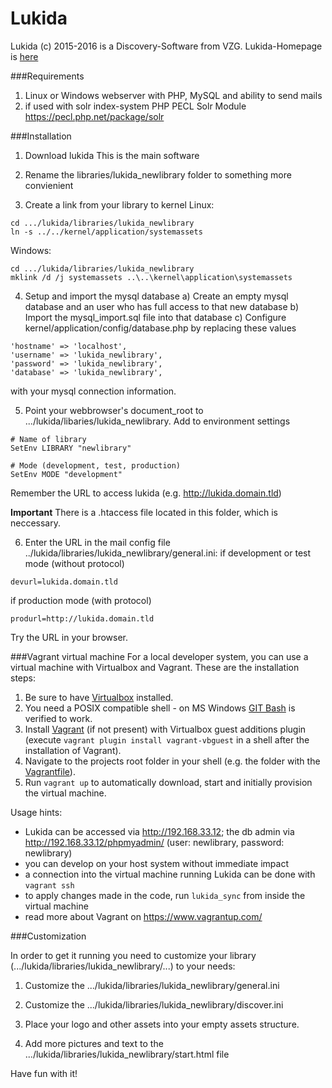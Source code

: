 # Lukida

Lukida (c) 2015-2016 is a Discovery-Software from VZG.
Lukida-Homepage is [here](https://www.lukida.org/)

###Requirements
1) Linux or Windows webserver with PHP, MySQL and ability to send mails
2) if used with solr index-system
   PHP PECL Solr Module https://pecl.php.net/package/solr

###Installation

1) Download lukida
This is the main software 

2) Rename the libraries/lukida_newlibrary folder to something more convienient

3) Create a link from your library to kernel
Linux:
```
cd .../lukida/libraries/lukida_newlibrary
ln -s ../../kernel/application/systemassets
```
Windows:
```
cd .../lukida/libraries/lukida_newlibrary
mklink /d /j systemassets ..\..\kernel\application\systemassets
```

4) Setup and import the mysql database
a) Create an empty mysql database and an user who has full access to that new database
b) Import the mysql_import.sql file into that database
c) Configure kernel/application/config/database.php by replacing these values 
```
'hostname' => 'localhost',
'username' => 'lukida_newlibrary',
'password' => 'lukida_newlibrary',
'database' => 'lukida_newlibrary',
```
with your mysql connection information.

5) Point your webbrowser's document_root to .../lukida/libaries/lukida_newlibrary. Add to environment settings
```
# Name of library
SetEnv LIBRARY "newlibrary"

# Mode (development, test, production)
SetEnv MODE "development"
```
Remember the URL to access lukida (e.g. http://lukida.domain.tld)

**Important**
There is a .htaccess file located in this folder, which is neccessary.

6) Enter the URL in the mail config file ../lukida/libraries/lukida_newlibrary/general.ini:
if development or test mode (without protocol)
```
devurl=lukida.domain.tld
```
if production mode (with protocol)
```
produrl=http://lukida.domain.tld
```

Try the URL in your browser.

###Vagrant virtual machine
For a local developer system, you can use a virtual machine with Virtualbox and Vagrant. These are the installation steps:

1. Be sure to have [Virtualbox](https://www.virtualbox.org/wiki/Downloads) installed.
2. You need a POSIX compatible shell - on MS Windows [GIT Bash](https://git-for-windows.github.io/) is verified to work.
3. Install [Vagrant](https://www.vagrantup.com/downloads.html) (if not present) with Virtualbox guest additions plugin (execute ```vagrant plugin install vagrant-vbguest``` in a shell after the installation of Vagrant).
4. Navigate to the projects root folder in your shell (e.g. the folder with the [Vagrantfile](Vagrantfile)).
5. Run `vagrant up` to automatically download, start and initially provision the virtual machine.

Usage hints:
- Lukida can be accessed via http://192.168.33.12; the db admin via http://192.168.33.12/phpmyadmin/ (user: newlibrary, password: newlibrary)
- you can develop on your host system without immediate impact
- a connection into the virtual machine running Lukida can be done with ```vagrant ssh```
- to apply changes made in the code, run ```lukida_sync``` from inside the virtual machine
- read more about Vagrant on https://www.vagrantup.com/

###Customization

In order to get it running you need to customize your library (.../lukida/libraries/lukida_newlibrary/...) to your needs:

1) Customize the .../lukida/libraries/lukida_newlibrary/general.ini

2) Customize the .../lukida/libraries/lukida_newlibrary/discover.ini

3) Place your logo and other assets into your empty assets structure. 

4) Add more pictures and text to the .../lukida/libraries/lukida_newlibrary/start.html file

Have fun with it!
